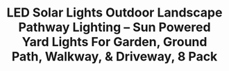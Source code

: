 ---
title: > #shorten me
  LED Solar Lights Outdoor Landscape Pathway Lighting – Sun Powered Yard Lights For Garden, Ground Path, Walkway, & Driveway, 8 Pack
name: >
  LED Solar Lights Outdoor Landscape Pathway Lighting – Sun Powered Yard Lights For Garden, Ground Path, Walkway, & Driveway, 8 Pack
buy_now: "https://www.amazon.com/Lights-Outdoor-Landscape-Pathway-Lighting/dp/B071DGRCKL?SubscriptionId=AKIAIA5RBQIWQVTCUEUQ&tag=coldcutdeals-20&linkCode=xm2&camp=2025&creative=165953&creativeASIN=B071DGRCKL"
description_markdown: >-

  - 8 PACK BEST VALUE - Get more for less with the Tadge Goods solar outdoor pathway lights. Your landscape yard lighting set will come with 8 super bright high powered, 15 lumen led, ready to use path lights in a gorgeous colored box packaged to perfection.

  - BEAUTIFY YOUR GARDEN - Large and beautiful premium stainless steel design to make your garden look impeccable and brighten the pathway you walk up and down everyday

  - HASSLE FREE INSTALLATION- Do it yourself easy installation. No wires, plugs, or headaches. Runs completely on solar power and automatically turns on at night and off during the day. Fully rechargeable means no more spending on replacement batteries

  - ALL WEATHER READY - Rain, sleet, or snow, your solar walkway lights are designed to withstand the elements so you can count on them year-round. Note: must be exposed to sun to get a full charge

  - 100% SATISFACTION GUARANTEE - Tadge Goods Solar Pathway Lights come with a 100% Satisfaction Guarantee. We back our customers and products without fail and are dedicated to address any product/service issues to ensure we deliver a 5-star experience for all our customers


tweet_id_str: "939367936346742784"
price: "$89.99"
list_price: "$89.99"
deal_price: "$31.99"
you_save: "$58.00 (64%)"
asin: "B071DGRCKL"
image: "https://images-na.ssl-images-amazon.com/images/I/51kvzyAMz%2BL.jpg"
---